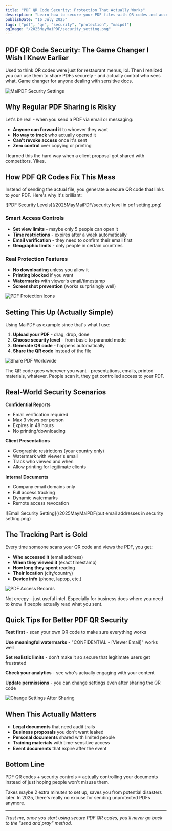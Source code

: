 ```yaml
---
title: "PDF QR Code Security: Protection That Actually Works"
description: "Learn how to secure your PDF files with QR codes and access controls. Stop unauthorized sharing and track who views your documents."
publishDate: "16 July 2025"
tags: ["pdf", "qr", "security", "protection", "maipdf"]
ogImage: "/2025MayMaiPDF/security_setting.png"
---
```


## PDF QR Code Security: The Game Changer I Wish I Knew Earlier

Used to think QR codes were just for restaurant menus, lol. Then I realized you can use them to share PDFs securely - and actually control who sees what. Game changer for anyone dealing with sensitive docs.

![MaiPDF Security Settings](/2025MayMaiPDF/security_setting.png)

## Why Regular PDF Sharing is Risky

Let's be real - when you send a PDF via email or messaging:
- **Anyone can forward it** to whoever they want
- **No way to track** who actually opened it  
- **Can't revoke access** once it's sent
- **Zero control** over copying or printing

I learned this the hard way when a client proposal got shared with competitors. Yikes.

## How PDF QR Codes Fix This Mess

Instead of sending the actual file, you generate a secure QR code that links to your PDF. Here's why it's brilliant:

![PDF Security Levels](/2025MayMaiPDF/security level in pdf setting.png)

### Smart Access Controls
- **Set view limits** - maybe only 5 people can open it
- **Time restrictions** - expires after a week automatically
- **Email verification** - they need to confirm their email first
- **Geographic limits** - only people in certain countries

### Real Protection Features
- **No downloading** unless you allow it
- **Printing blocked** if you want
- **Watermarks** with viewer's email/timestamp
- **Screenshot prevention** (works surprisingly well)

![PDF Protection Icons](/2025MayMaiPDF/pdf_icon_of_no_printing_no_downloading.png)

## Setting This Up (Actually Simple)

Using MaiPDF as example since that's what I use:

1. **Upload your PDF** - drag, drop, done
2. **Choose security level** - from basic to paranoid mode
3. **Generate QR code** - happens automatically
4. **Share the QR code** instead of the file

![Share PDF Worldwide](/2025MayMaiPDF/share_pdf_wordwide.png)

The QR code goes wherever you want - presentations, emails, printed materials, whatever. People scan it, they get controlled access to your PDF.

## Real-World Security Scenarios

**Confidential Reports**
- Email verification required
- Max 3 views per person
- Expires in 48 hours
- No printing/downloading

**Client Presentations** 
- Geographic restrictions (your country only)
- Watermark with viewer's email
- Track who viewed and when
- Allow printing for legitimate clients

**Internal Documents**
- Company email domains only
- Full access tracking
- Dynamic watermarks
- Remote access revocation

![Email Security Setting](/2025MayMaiPDF/put email addresses in security setting.png)

## The Tracking Part is Gold

Every time someone scans your QR code and views the PDF, you get:
- **Who accessed it** (email address)
- **When they viewed it** (exact timestamp)  
- **How long they spent** reading
- **Their location** (city/country)
- **Device info** (phone, laptop, etc.)

![PDF Access Records](/2025MayMaiPDF/PDF_ACCESS_RECORDS.png)

Not creepy - just useful intel. Especially for business docs where you need to know if people actually read what you sent.

## Quick Tips for Better PDF QR Security

**Test first** - scan your own QR code to make sure everything works

**Use meaningful watermarks** - "CONFIDENTIAL - [Viewer Email]" works well

**Set realistic limits** - don't make it so secure that legitimate users get frustrated

**Check your analytics** - see who's actually engaging with your content

**Update permissions** - you can change settings even after sharing the QR code

![Change Settings After Sharing](/2025MayMaiPDF/pdf_change_setting_after_sent.png)

## When This Actually Matters

- **Legal documents** that need audit trails
- **Business proposals** you don't want leaked
- **Personal documents** shared with limited people
- **Training materials** with time-sensitive access
- **Event documents** that expire after the event

## Bottom Line

PDF QR codes + security controls = actually controlling your documents instead of just hoping people won't misuse them.

Takes maybe 2 extra minutes to set up, saves you from potential disasters later. In 2025, there's really no excuse for sending unprotected PDFs anymore.

---

*Trust me, once you start using secure PDF QR codes, you'll never go back to the "send and pray" method.*